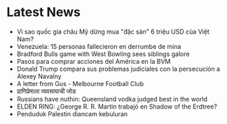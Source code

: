 # Latest News
-  Vì sao quốc gia châu Mỹ dừng mua "đặc sản" 6 triệu USD của Việt Nam?
-  Venezuela: 15 personas fallecieron en derrumbe de mina
-  Bradford Bulls game with West Bowling sees siblings galore
-  Pasos para comprar acciones del América en la BVM
-  Donald Trump compara sus problemas judiciales con la persecución a Alexey Navalny
-  A letter from Gus - Melbourne Football Club
-  प्राणिप्रेमाला व्यवसायाची जोड
-  Russians have nuthin: Queensland vodka judged best in the world
-  ELDEN RING: ¿George R. R. Martin trabajó en Shadow of the Erdtree?
-  Penduduk Palestin diancam kebuluran
